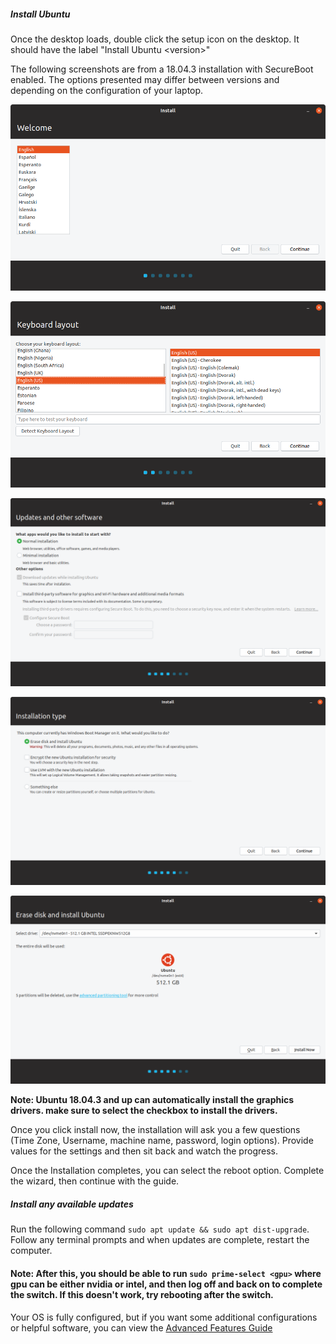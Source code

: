 ##### Install Ubuntu

Once the desktop loads, double click the setup icon on the desktop. It should have the label "Install Ubuntu \<version>"

The following screenshots are from a 18.04.3 installation with SecureBoot enabled. The options presented may differ between versions and depending on the configuration of your laptop.

![Install Welcome](../Images/Install1.png)

![Install Language](../Images/Install2.png)

![Install Options](../Images/Install3.png)

![Install Drives](../Images/Install4.png)

![Install Device Selection](../Images/Install5.png)

__Note: Ubuntu 18.04.3 and up can automatically install the graphics drivers. make sure to select the checkbox to install the drivers.__   

Once you click install now, the installation will ask you a few questions (Time Zone, Username, machine name, password, login options). Provide values for the settings and then sit back and watch the progress.

Once the Installation completes, you can select the reboot option. Complete the wizard, then continue with the guide.

##### Install any available updates

Run the following command `sudo apt update && sudo apt dist-upgrade`. Follow any terminal prompts and when updates are complete, restart the computer. 

#### __Note: After this, you should be able to run ` sudo prime-select <gpu> ` where gpu can be either nvidia or intel, and then log off and back on to complete the switch. If this doesn't work, try rebooting after the switch.__

Your OS is fully configured, but if you want some additional configurations or helpful software, you can view the [Advanced Features Guide](Advanced.md)
